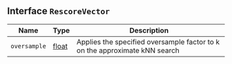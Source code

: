 ## Interface `RescoreVector`

| Name | Type | Description |
| - | - | - |
| `oversample` | [float](./float.md) | Applies the specified oversample factor to k on the approximate kNN search |
